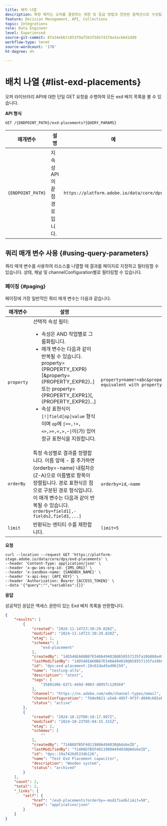 ```yaml
---
title: 배치 나열
description: 확장 배치는 오퍼를 결정하는 제한 및 등급 방법과 연관된 컬렉션으로 구성됩니다.
feature: Decision Management, API, Collections
topic: Integrations
role: Data Engineer
level: Experienced
source-git-commit: 8fa34ebb7c853f9af5b3f58574374a3acb641dd9
workflow-type: tm+mt
source-wordcount: '178'
ht-degree: 4%

---
```


# 배치 나열 {#list-exd-placements}

오퍼 라이브러리 API에 대한 단일 GET 요청을 수행하여 모든 exd 배치 목록을 볼 수 있습니다.

**API 형식**

```http
GET /{ENDPOINT_PATH}/exd-placements?{QUERY_PARAMS}
```

| 매개변수 | 설명 | 예 |
| --------- | ----------- | ------- |
| `{ENDPOINT_PATH}` | 지속성 API의 끝점 경로입니다. | `https://platform.adobe.io/data/core/dps` |

## 쿼리 매개 변수 사용 {#using-query-parameters}

쿼리 매개 변수를 사용하여 리소스를 나열할 때 결과를 페이지로 지정하고 필터링할 수 있습니다. 상태, 채널 및 channelConfiguration별로 필터링할 수 있습니다.

### 페이징 {#paging}

페이징에 가장 일반적인 쿼리 매개 변수는 다음과 같습니다.

| 매개변수 | 설명 | 예 |
| --------- | ----------- | ------- |
| `property` | 선택적 속성 필터: <ul><li>속성은 AND 작업별로 그룹화됩니다.</li><li>매개 변수는 다음과 같이 반복될 수 있습니다. property={PROPERTY_EXPR}[&amp;property={PROPERTY_EXPR2}..] 또는 property={PROPERTY_EXPR1}[,{PROPERTY_EXPR2}...]</li><li>속성 표현식이 `[!]field[op]value` 형식이며 `op`에 `[==,!=,<=,>=,<,>,~]`이(가) 있어 정규 표현식을 지원합니다.</li></ul> | `property=name!=abc&property=id~.*1234.*&property=description equivalent with property=name!=abc,id~.*1234.*,description.` |
| `orderBy` | 특정 속성별로 결과를 정렬합니다. 이름 앞에 - 를 추가하면 (orderby=-name) 내림차순 (Z-A)으로 이름별로 항목이 정렬됩니다. 경로 표현식은 점으로 구분된 경로 형식입니다. 이 매개 변수는 다음과 같이 반복될 수 있습니다. `orderby=field1[,-fields2,field3,...]` | `orderby=id`,`-name` |
| `limit` | 반환되는 엔티티 수를 제한합니다. | `limit=5` |

**요청**

```shell
curl --location --request GET 'https://platform-stage.adobe.io/data/core/dps/exd-placements' \
--header 'Content-Type: application/json' \
--header 'x-gw-ims-org-id: {IMS_ORG}' \
--header 'x-sandbox-name: {SANDBOX_NAME}' \
--header 'x-api-key: {API_KEY}' \
--header 'Authorization: Bearer {ACCESS_TOKEN}' \
--data '{"query":"","variables":{}}'
```

**응답**

성공적인 응답은 액세스 권한이 있는 Exd 배치 목록을 반환합니다.

```json
{
    "results": [
        {
            "created": "2024-11-14T23:30:29.820Z",
            "modified": "2024-11-14T23:30:29.820Z",
            "etag": 1,
            "schemas": [
                "exd-placement"
            ],
            "createdBy": "14D546EA60B67E540A494010@658557135fa10b860a494019",
            "lastModifiedBy": "14D546EA60B67E540A494010@658557135fa10b860a494019",
            "id": "dps:exd-placement:19c61da45ed96159",
            "name": "testing-alfa",
            "description": "atest",
            "tags": [
                "35801d6b-6371-449d-9083-d895fc120569"
            ],
            "channel": "https://ns.adobe.com/xdm/channel-types/email",
            "channelConfiguration": "fb8e9621-a5e8-485f-9f3f-d040c601ebc4",
            "status": "active"
        },
        {
            "created": "2024-10-22T00:18:17.997Z",
            "modified": "2024-10-22T05:04:15.315Z",
            "etag": 2,
            "schemas": [
                ""
            ],
            "createdBy": "71486D7B5F4011980A494030@AdobeID",
            "lastModifiedBy": "71486D7B5F4011980A494030@AdobeID",
            "id": "dps::19a7426d533db126",
            "name": "Test Exd Placement capacitor",
            "description": "Wooden system",
            "status": "archived"
        }
    ],
    "count": 2,
    "total": 2,
    "_links": {
        "self": {
            "href": "/exd-placements?orderby=-modified&limit=50",
            "type": "application/json"
        }
    }
}
```
